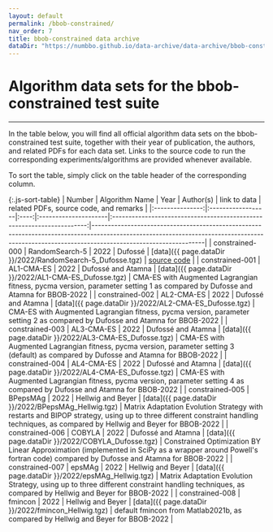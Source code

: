 ```yaml
---
layout: default
permalink: /bbob-constrained/
nav_order: 7
title: bbob-constrained data archive
dataDir: "https://numbbo.github.io/data-archive/data-archive/bbob-constrained/"
---
```


# Algorithm data sets for the bbob-constrained test suite  #
---

<!-- Make tables sortable -->
<script type="text/javascript" src="{{site.baseurl}}/sort-table.js"></script>

In the table below, you will find all official algorithm data sets on the bbob-constrained test suite, 
together with their year of publication, the authors, and related PDFs for each data set. Links to the 
source code to run the corresponding experiments/algorithms are provided whenever available.

To sort the table, simply click on the table header of the corresponding column.


{:.js-sort-table}
|     Number      |   Algorithm Name  | Year |      Author(s)       |                        link to data                                    | related PDFs, source code, and remarks                                                                                                                                                       |
|:---------------:|:------------------|:----:|:---------------------|:----------------------------------------------------------------------:|----------------------------------------------------------------------------------------------------------------------------------------------------------------------------------------------|
| constrained-000 | RandomSearch-5    | 2022 | Dufossé              | [data]({{ page.dataDir }}/2022/RandomSearch-5_Dufosse.tgz)             | [source code](https://github.com/numbbo/coco/blob/master/code-experiments/build/python/example_experiment2.py)                                                                               |
| constrained-001 | AL1-CMA-ES        | 2022 | Dufossé and Atamna   | [data]({{ page.dataDir }}/2022/AL1-CMA-ES_Dufosse.tgz)                 | CMA-ES with Augmented Lagrangian fitness, pycma version, parameter setting 1 as compared by Dufosse and Atamna for BBOB-2022                                                                 |
| constrained-002 | AL2-CMA-ES        | 2022 | Dufossé and Atamna   | [data]({{ page.dataDir }}/2022/AL2-CMA-ES_Dufosse.tgz)                 | CMA-ES with Augmented Lagrangian fitness, pycma version, parameter setting 2 as compared by Dufosse and Atamna for BBOB-2022                                                                 |
| constrained-003 | AL3-CMA-ES        | 2022 | Dufossé and Atamna   | [data]({{ page.dataDir }}/2022/AL3-CMA-ES_Dufosse.tgz)                 | CMA-ES with Augmented Lagrangian fitness, pycma version, parameter setting 3 (default) as compared by Dufosse and Atamna for BBOB-2022                                                       |
| constrained-004 | AL4-CMA-ES        | 2022 | Dufossé and Atamna   | [data]({{ page.dataDir }}/2022/AL4-CMA-ES_Dufosse.tgz)                 | CMA-ES with Augmented Lagrangian fitness, pycma version, parameter setting 4 as compared by Dufosse and Atamna for BBOB-2022                                                                 |
| constrained-005 | BPepsMAg          | 2022 | Hellwig and Beyer    | [data]({{ page.dataDir }}/2022/BPepsMAg_Hellwig.tgz)                   | Matrix Adaptation Evolution Strategy with restarts and BIPOP strategy, using up to three different constraint handling techniques, as compared by Hellwig and Beyer for BBOB-2022            |
| constrained-006 | COBYLA            | 2022 | Dufossé and Atamna   | [data]({{ page.dataDir }}/2022/COBYLA_Dufosse.tgz)                     | Constrained Optimization BY Linear Approximation (implemented in SciPy as a wrapper around Powell's fortran code) compared by Dufosse and Atamna for BBOB-2022                               |
| constrained-007 | epsMAg            | 2022 | Hellwig and Beyer    | [data]({{ page.dataDir }}/2022/epsMAg_Hellwig.tgz)                     | Matrix Adaptation Evolution Strategy, using up to three different constraint handling techniques, as compared by Hellwig and Beyer for BBOB-2022                                             |
| constrained-008 | fmincon           | 2022 | Hellwig and Beyer    | [data]({{ page.dataDir }}/2022/fmincon_Hellwig.tgz)                    | default fmincon from Matlab2021b, as compared by Hellwig and Beyer for BBOB-2022                                                                                                             |




<link rel="stylesheet" href="{{ '/assets/css/custom.css' | relative_url }}"/>
